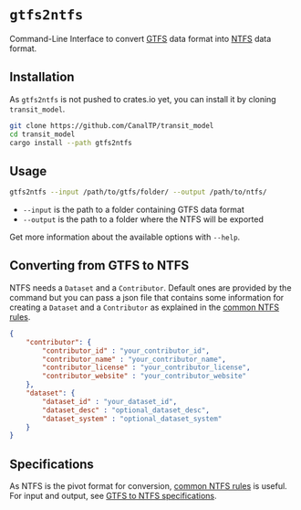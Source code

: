 # `gtfs2ntfs`

Command-Line Interface to convert [GTFS] data format into [NTFS] data
format.

[GTFS]: https://gtfs.org/reference/static
[NTFS]: https://github.com/CanalTP/ntfs-specification/blob/master/ntfs_fr.md

## Installation

As `gtfs2ntfs` is not pushed to crates.io yet, you can install it by cloning `transit_model`.

```bash
git clone https://github.com/CanalTP/transit_model
cd transit_model
cargo install --path gtfs2ntfs
```

## Usage

```bash
gtfs2ntfs --input /path/to/gtfs/folder/ --output /path/to/ntfs/
```

* `--input` is the path to a folder containing GTFS data format
* `--output` is the path to a folder where the NTFS will be exported

Get more information about the available options with `--help`.

## Converting from GTFS to NTFS

NTFS needs a `Dataset` and a `Contributor`.
Default ones are provided by the command but you can pass a json file that
contains some information for creating a `Dataset` and a `Contributor` as
explained in the [common NTFS rules].

```json
{
    "contributor": {
        "contributor_id" : "your_contributor_id",
        "contributor_name" : "your_contributor_name",
        "contributor_license" : "your_contributor_license",
        "contributor_website" : "your_contributor_website"
    },
    "dataset": {
        "dataset_id" : "your_dataset_id",
        "dataset_desc" : "optional_dataset_desc",
        "dataset_system" : "optional_dataset_system"
    }
}
```

## Specifications

As NTFS is the pivot format for conversion, [common NTFS rules] is useful.\
For input and output, see [GTFS to NTFS specifications].

[common NTFS rules]: ../documentation/common_ntfs_rules.md
[GTFS to NTFS specifications]: ../documentation/gtfs_to_ntfs_specs.md
